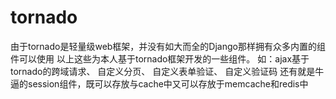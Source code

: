 # tornado
由于tornado是轻量级web框架，并没有如大而全的Django那样拥有众多内置的组件可以使用
以上这些为本人基于tornado框架开发的一些组件。
如：ajax基于tornado的跨域请求、
自定义分页、
自定义表单验证、
自定义验证码
还有就是牛逼的session组件，既可以存放与cache中又可以存放于memcache和redis中
